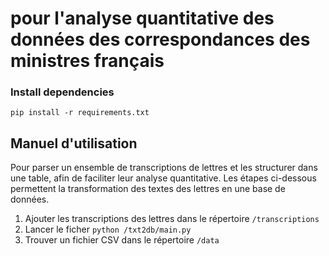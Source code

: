 # pour l'analyse quantitative des données des correspondances des ministres français


### Install dependencies
```
pip install -r requirements.txt
```

## Manuel d'utilisation
Pour parser un ensemble de transcriptions de lettres et les structurer dans une table, afin de faciliter leur analyse quantitative.
Les étapes ci-dessous permettent la transformation des textes des lettres en une base de données.

1. Ajouter les transcriptions des lettres dans le répertoire `/transcriptions`
2. Lancer le ficher `python /txt2db/main.py`
3. Trouver un fichier CSV dans le répertoire `/data`
